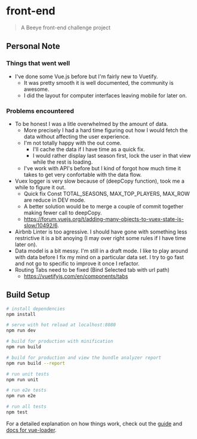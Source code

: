 # front-end

> A Beeye front-end challenge project

## Personal Note

### Things that went well
- I've done some Vue.js before but I'm fairly new to Vuetify.
  - It was pretty smooth it is well documented, the community is awesome.
  - I did the layout for computer interfaces leaving mobile for later on.

### Problems encountered
- To be honest I was a litle overwhelmed by the amount of data.
  - More precisely I had a hard time figuring out how I would fetch the data without affecting the user experience.
  - I'm not totally happy with the out come.
    - I'll cache the data if I have time as a quick fix.
    - I would rather display last season first, lock the user in that view while the rest is loading.
  - I've work with API's before but I kind of forgot how much time it takes to get very confortable with the data flow.
- Vuex logger is very slow because of (deepCopy function), took me a while to figure it out.
  - Quick fix Const TOTAL_SEASONS, MAX_TOP_PLAYERS, MAX_ROW are reduce in DEV mode.
  - A better solution would be to merge a couple of commit together making fewer call to deepCopy.
  - https://forum.vuejs.org/t/adding-many-objects-to-vuex-state-is-slow/10492/6.
- Airbnb Linter is too agressive. I should have gone with something less restrictive it is a bit anoying (I may over right some rules if I have time later on).
- Data model is a bit messy. I'm still in a draft mode. I like to play around with data before I fix my mind on a particular data set. I try to go fast and not go to specific to improve it once I refactor.
- Routing Tabs need to be fixed (Bind Selected tab with url path)
  - https://vuetifyjs.com/en/components/tabs

## Build Setup

``` bash
# install dependencies
npm install

# serve with hot reload at localhost:8080
npm run dev

# build for production with minification
npm run build

# build for production and view the bundle analyzer report
npm run build --report

# run unit tests
npm run unit

# run e2e tests
npm run e2e

# run all tests
npm test
```

For a detailed explanation on how things work, check out the [guide](http://vuejs-templates.github.io/webpack/) and [docs for vue-loader](http://vuejs.github.io/vue-loader).
